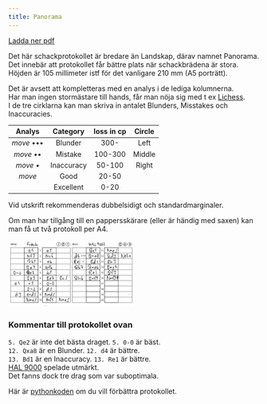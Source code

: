 ```yaml
---
title: Panorama
---
```


[Ladda ner pdf](Panorama_1_3.pdf)

Det här schackprotokollet är bredare än Landskap, därav namnet Panorama.  
Det innebär att protokollet får bättre plats när schackbrädena är stora.  
Höjden är 105 millimeter istf för det vanligare 210 mm (A5 porträtt).  

Det är avsett att kompletteras med en analys i de lediga kolumnerna.  
Har man ingen stormästare till hands, får man nöja sig med t ex [Lichess](https://lichess.org/analysis).  
I de tre cirklarna kan man skriva in antalet Blunders, Misstakes och Inaccuracies.  

|Analys|Category|loss in cp|Circle|
|:-:|:-:|:-:|:-:|
|*move* •••|Blunder|300-|Left|
|*move* ••|Mistake|100-300|Middle|
|*move* •|Inaccuracy|50-100|Right|
|*move*|Good|20-50||
||Excellent|0-20||

Vid utskrift rekommenderas dubbelsidigt och standardmarginaler.

Om man har tillgång till en pappersskärare (eller är händig med saxen) kan man få ut två protokoll per A4.

<img src="HAL9000.png" width="50%"/>

### Kommentar till protokollet ovan
`5. Qe2` är inte det bästa draget. `5. 0-0` är bäst.  
`12. Qxa8` är en Blunder. `12. d4` är bättre.  
`13. Bd1` är en Inaccuracy. `13. Re1` är bättre.  
[HAL 9000](https://www.youtube.com/watch?v=kYW7fnK2Cmc) spelade utmärkt.  
Det fanns dock tre drag som var suboptimala.  

Här är [pythonkoden](https://github.com/ChristerNilsson/2025/blob/main/009-Schackprotokoll/main120.py) om du vill förbättra protokollet.
